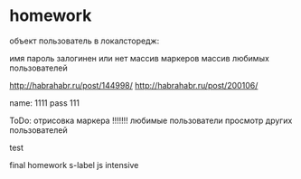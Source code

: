 homework
========
объект пользователь в локалсторедж:

имя
пароль
залогинен или нет
массив маркеров
массив любимых пользователей

http://habrahabr.ru/post/144998/
http://habrahabr.ru/post/200106/

name: 1111
pass 111

ToDo:
отрисовка маркера  !!!!!!!
любимые пользователи
просмотр других пользователей


test


final homework s-label js intensive
